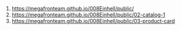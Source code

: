 1. <https://megafronteam.github.io/008Einhell/public/>
1. <https://megafronteam.github.io/008Einhell/public/02-catalog-1>
1. <https://megafronteam.github.io/008Einhell/public/03-product-card>